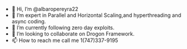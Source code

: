 - 👋 Hi, I’m @albaropereyra22
- 👀 I’m expert in Parallel and Horizontal Scaling,and hyperthreading and async coding.
- 🌱 I’m currently following zero day exploits.
- 💞️ I’m looking to collaborate on Drogon Framework.
- 📫 How to reach me call me 1(747)337-9195

<!---
albaropereyra22/albaropereyra22 is a ✨ special ✨ repository because its `README.md` (this file) appears on your GitHub profile.
You can click the Preview link to take a look at your changes.
--->
